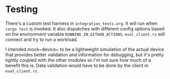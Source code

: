 # Testing

There\'s a custom test harness in `integration_tests.org`. It will run
when `cargo test` is invoked. It also dispatches with different config
options based on the environment variable `RUNNING_IN_GITHUB_ACTIONS`.
`eval_client.rs` will connect and try to run a workload.

I intended mock~device~ to be a lightweight simulation of the actual
device that provides better validation and information for debugging,
but it\'s pretty tightly coupled with the other modules so I\'m not sure
how much of a benefit this is. Data validation would have to be done by
the client in `eval_client.rs`.
